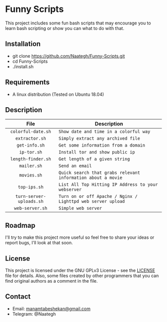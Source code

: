 # Funny Scripts
This project includes some fun bash scripts that may encourage you to learn bash scripting or  show you can what to do with that.

## Installation
- git clone https://github.com/Naategh/Funny-Scripts.git
- cd Funny-Scripts
- ./install.sh

## Requirements
- A linux distribution (Tested on Ubuntu 18.04)

## Description

| File  | Description  |
|:-:|---|
| `colorful-date.sh`  | `Show date and time in a colorful way`  |
| `extractor.sh`  | `Simply extract any archived file`  |
| `get-info.sh`  | `Get some information from a domain`  |
| `ip-tor.sh`  | `Install tor and show public ip`  |
| `length-finder.sh`  | `Get length of a given string`  |
| `mailer.sh`  | `Send an email`  |
| `movies.sh`  | `Quick search that grabs relevant information about a movie`  |
| `top-ips.sh`  | `List All Top Hitting IP Address to your webserver`  |
| `turn-server-uploads.sh`  | `Turn on or off Apache / Nginx / Lighttpd web server upload`  |
| `web-server.sh`  | `Simple web server`  |

## Roadmap
I'll try to make this project more useful so
feel free to share your ideas or report bugs, I'll look at that soon.

## License
This project is licensed under the GNU GPLv3 License - see the [LICENSE](LICENSE) file for details.
Also, some files created by other programmers that you can find original authors as a comment in the file.

## Contact
- Email: manamtabeshekan@gmail.com
- Telegram: @Naategh
